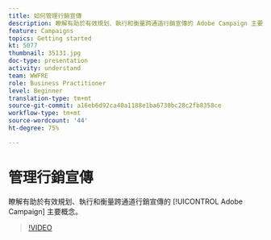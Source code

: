 ```yaml
---
title: 如何管理行銷宣傳
description: 瞭解有助於有效規划、執行和衡量跨通道行銷宣傳的 Adobe Campaign 主要概念。
feature: Campaigns
topics: Getting started
kt: 5077
thumbnail: 35131.jpg
doc-type: presentation
activity: understand
team: WWFRE
role: Business Practitioner
level: Beginner
translation-type: tm+mt
source-git-commit: a16eb6d92ca40a1188e1ba6730bc28c2fb8358ce
workflow-type: tm+mt
source-wordcount: '44'
ht-degree: 75%

---
```



# 管理行銷宣傳

瞭解有助於有效規划、執行和衡量跨通道行銷宣傳的 [!UICONTROL Adobe Campaign] 主要概念。

>[!VIDEO](https://video.tv.adobe.com/v/35131?quality=12)
